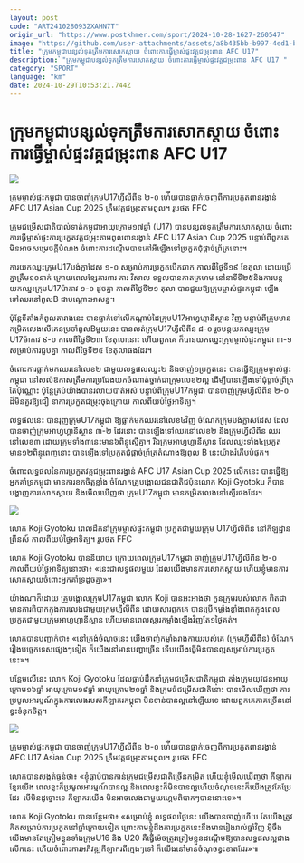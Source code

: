 ```yaml
---
layout: post
code: "ART2410280932XAHN7T"
origin_url: "https://www.postkhmer.com/sport/2024-10-28-1627-260547"
image: "https://github.com/user-attachments/assets/a8b435bb-b997-4ed1-b9aa-d5047823b199"
title: "ក្រុម​កម្ពុជា​បន្សល់​ទុក​ត្រឹម​ការ​សោកស្តាយ ចំពោះ​ការ​ធ្វើ​ម្ចាស់​ផ្ទះ​វគ្គ​ជម្រុះ​ពាន AFC U17"
description: "​​ក្រុម​កម្ពុជា​បន្សល់​ទុក​ត្រឹម​ការ​សោកស្តាយ ចំពោះ​ការ​ធ្វើ​ម្ចាស់​ផ្ទះ​វគ្គ​ជម្រុះ​ពាន AFC U17 ​"
category: "SPORT"
language: "km"
date: 2024-10-29T10:53:21.744Z
---
```


# ក្រុម​កម្ពុជា​បន្សល់​ទុក​ត្រឹម​ការ​សោកស្តាយ ចំពោះ​ការ​ធ្វើ​ម្ចាស់​ផ្ទះ​វគ្គ​ជម្រុះ​ពាន AFC U17

![](https://github.com/user-attachments/assets/be24cd6a-06de-489b-8934-7f4416f87c1c)

ក្រុម​ម្ចាស់​ផ្ទះ​កម្ពុជា បានចាញ់​ក្រុម​U17ហ្វីលីពីន ២-០ ហ់ើយ​បាន​ធ្លាក់ចេញ​​ពីការ​ប្រកួត​ពាន​រង្វាន់ AFC U17 Asian Cup 2025 ត្រឹម​វគ្គជម្រុះ​តាម​ពូល។ រូប​ថត FFC

ក្រុមជម្រើស​ជាតិ​បាល់​ទាត់​កម្ពុជា​អាយុ​ក្រោម​១៧​ឆ្នាំ (U17) បាន​បន្សល់​ទុក​ត្រឹម​ការ​សោកស្តាយ ចំពោះ​​ការ​ធ្វើ​ម្ចាស់ផ្ទះ​ការ​ប្រកួត​វគ្គ​ជម្រុះ​តាម​ពូល​ពាន​រង្វាន់ AFC U17 Asian Cup 2025 បន្ទាប់ពី​ពួក​គេ​មិន​អាច​សម្រេច​ក្តីបំណង ចំពោះ​ការ​ដណ្តើម​បានកៅអី​ឡើង​ទៅ​ប្រកួតជុំ​ផ្តាច់​ព្រ័ត្រ​នោះ។

ការ​​យក​ឈ្នះ​ក្រុម​U17បង់ក្លាដែស ១-០ សម្រាប់​ការ​ប្រកួត​បើក​ឆាក កាលពី​ថ្ងៃទី​១៩ ខែតុលា ដោយ​ប្រើគ្នា​ត្រឹម​១០នាក់ ក្រោយ​ពេល​ខ្សែ​ការពារ គារ វិសាល ទទួល​បាន​កាត​ក្រហម នៅនាទីទី​២៥​ និងការ​បន្ត​យក​ឈ្នះ​ក្រុមU17ម៉ាកាវ ១-០ ដូចគ្នា កាល​ពី​ថ្ងៃទី​២១ តុលា បានជួយ​ឱ្យ​ក្រុម​ម្ចាស់​ផ្ទះ​កម្ពុជា ឡើង​ទៅឈរ​នៅពូល​B ជាបណ្តោះ​អាសន្ន។

ប៉ុន្តែ​​ទីតាំងកំពូល​តារាង​នេះ​ បាន​ធ្លាក់​ទៅលើ​កណ្តាប់ដៃក្រុម​U17អាហ្វហ្គានីស្ថាន វិញ បន្ទាប់ពី​ក្រុមមានកម្រិត​លេង​លើគេនប្រចាំពូលB​មួយ​នេះ បាន​លត់​ក្រុមU17ហ្វីលីពីន ៨-០ រួច​បន្ត​យក​ឈ្នះ​ក្រុម​U17ម៉ាកាវ ៩-០ កាលពី​ថ្ងៃទី​២៣ ខែតុលា​នោះ ហើយពួកគេ ក៏​បាន​យក​ឈ្នះ​ក្រុម​ម្ចាស់​ផ្ទះកម្ពុជា ៣-១ សម្រាប់ការ​ជួប​​គ្នា កាលពី​ថ្ងៃទី​២៥ ខែតុលាផង​ដែរ។

ចំពោះ​ការ​ធ្លាក់​មក​ឈរ​នៅលេខ​២ ជាមួយ​​លទ្ធផល​ឈ្នះ​២ និងចាញ់​១​ប្រកួត​នេះ បាន​ធ្វើឱ្យ​ក្រុមម្ចាស់​ផ្ទះ​កម្ពុជា នៅសល់ឱកាស​ត្រឹម​ការ​ប្រជែង​យកចំណាត់​ថ្នាក់ជា​​ក្រុម​លេខ​២​ល្អ ដើម្បី​បាន​ឡើង​ទៅជុំ​ផ្តាច់​ព្រ័ត្រ​តែប៉ុណ្ណោះ ប៉ុន្តែ​គ្រប់​យ៉ាង​បាន​រលាយ​បាត់​អស់ បន្ទាប់ពី​ក្រុម​U17កម្ពុជា បានចាញ់​ក្រុម​ហ្វីលីពីន ២-០ ដ៏មិនគួរ​ឱ្យ​ជឿ នា​ការ​ប្រកួត​ជម្រុះ​ចុងក្រោយ កាលពី​យប់ថ្ងៃ​អាទិត្យ។

លទ្ធផល​នេះ បាន​រុញ​ក្រុម​U17កម្ពុជា ឱ្យធ្លាក់​មក​ឈរ​នៅលេខ​៤​វិញ ចំណែក​ក្រុម​បង់ក្លាសដែស ដែល​បានចាញ់​ក្រុម​អាហ្វហ្គានីស្ថាន ៣-២ ដែរ​នោះ បាន​ឡើង​ទៅ​ឈរ​នៅលេខ​២ និង​ក្រុមហ្វីលីពីន ឈរនៅលេខ​៣ ដោយក្រុមទាំង​៣នេះ​មាន​៦ពិន្ទុស្មើ​គ្នា។ រីឯ​​​ក្រុមអាហ្វហ្គានីស្ថាន ដែល​ឈ្នះ​ទាំង​៤​ប្រកួត មាន​១២ពិន្ទុ​ពេញនោះ ​បាន​ឡើង​ទៅ​ប្រកួត​ជុំ​ផ្តាច់​ព្រ័ត្រ​តំណាង​ឱ្យ​ពូល​ B នេះ​យ៉ាងរំភើប​បំផុត​។  

ចំពោះ​លទ្ធផល​នៃ​ការ​ប្រកួតវគ្គ​ជម្រុះពានរង្វាន់ AFC U17 Asian Cup 2025 លើក​នេះ បាន​ធ្វើ​ឱ្យ​អ្នក​គាំទ្រកម្ពុជា មានការ​ខក​ចិត្ត​ខ្លាំង ចំណែក​គ្រូ​បង្គោល​​ជនជាតិ​ជប៉ុន​លោក Koji Gyotoku ក៏​បាន​បង្ហាញ​ការ​សោក​ស្តាយ និង​មើល​ឃើញ​ថា ក្រុម​U17កម្ពុជា មាន​កម្រិតលេង​នៅ​ស្ទើរ​ផង​ដែរ។​

![](https://github.com/user-attachments/assets/f9f4851d-916d-4ccc-9d4a-34883f441b34)

លោក Koji Gyotoku ពេល​​ដឹកនាំ​​ក្រុម​ម្ចាស់​ផ្ទះ​កម្ពុជា ប្រកួតជាមួយ​ក្រុម U17ហ្វីលីពីន នៅ​កីឡដ្ឋានព្រីនស៍ កាលពីយប់​ថ្ងៃ​អាទិត្យ។ រូប​ថត FFC

លោក Koji Gyotoku បាននិយាយ ក្រោយ​ពេល​ក្រុម​U17កម្ពុជា ចាញ់​ក្រុម​U17ហ្វីលីពីន ២-០ កាលពី​យប់​ថ្ងៃអាទិត្យ​នោះ​ថា៖ «នេះជា​លទ្ធផល​មួយ ដែល​យើង​មាន​ការ​សោក​ស្តាយ ហើយ​ខ្ញុំ​មាន​ការ​សោកស្តាយចំពោះ​អ្នកគាំ​ទ្រ​ដូចគ្នា»។

យ៉ាង​ណាក៏​ដោយ គ្រូបង្គោល​ក្រុម​U17កម្ពុជា លោក Koji បាន​អះអាង​ថា កូនក្រុម​របស់​លោក ពិត​ជា​មានការ​ពិបាក​ក្នុងការ​លេងជាមួយក្រុម​ហ្វីលីពីន​ ដោយ​សារ​ពួកគេ ​បាន​ប្រើ​កម្លាំងខ្លាំង​ពេក ​ក្នុងពេល​​​ប្រកួត​ជាមួយក្រុមអាហ្វហ្គានីស្ថាន ហើយមានពេល​ស្តារ​កម្លាំង​ឡើង​វិញ​តែ​១​ថ្ងៃគត់។

លោក​បានបញ្ជាក់​ថា៖ «នៅ​ត្រង់ចំណុច​នេះ យើង​ចាញ់​​កម្លាំង​រាងកាយ​របស់​គេ (ក្រុមហ្វីលីពីន) ចំណែក​រឿង​បច្ចេក​ទេសផ្សេងៗទៀត ​ក៏​យើង​នៅ​មាន​បញ្ហា​ច្រើន​ ទើប​​យើងធ្វើ​មិន​បាន​ល្អ​ សម្រាប់​ការ​ប្រកួត​នេះ»។

បន្ថែម​លើ​នេះ លោក Koji Gyotoku ដែល​ធ្លាប់​ដឹកនាំ​ក្រុមជម្រើសជាតិ​កម្ពុជា តាំង​ក្រុម​​យុវជន​អាយុ​ក្រោម​១៦​ឆ្នាំ អាយុ​ក្រោម​១៩​ឆ្នាំ អាយុ​ក្រោម​២០​ឆ្នាំ និងក្រុម​ធំ​ជម្រើសជាតិ​នោះ បាន​មើល​ឃើញ​ថា ការ​ប្រមូលអារម្មណ៍​ក្នុងការ​លេង​របស់​កីឡាករ​កម្ពុជា មិនទាន់​បាន​ល្អ​នៅឡើយ​ទេ ដោយពួក​គេ​ភាគ​ច្រើន​នៅខ្វះ​ទំនុក​ចិត្ត។

![](https://github.com/user-attachments/assets/abaa94e4-c42a-4d20-b7e3-dccd5175a6bb)

ក្រុម​ម្ចាស់​ផ្ទះ​កម្ពុជា បានចាញ់​ក្រុម​U17ហ្វីលីពីន ២-០ ហ់ើយ​បាន​ធ្លាក់ចេញ​​ពីការ​ប្រកួត​ពាន​រង្វាន់ AFC U17 Asian Cup 2025 ត្រឹម​វគ្គជម្រុះ​តាម​ពូល។ រូប​ថត FFC

លោក​បាន​សង្កត់​ធ្ងន់ថា៖ ​«ខ្ញុំ​ធ្លាប់​បានកាន់​ក្រុមជម្រើសជាតិ​​ច្រើនកម្រិត ហើយខ្ញុំ​មើល​ឃើញ​ថា កីឡាករខ្មែរ​យើង ពេល​ខ្លះ​ក៏​ប្រមូល​អារម្មណ៍​បាន​ល្អ និងពេល​ខ្លះ​ក៏​មិនបាន​ល្អ​ ហើយ​ចំណុច​នេះ​ក៏​យើង​ត្រូវកែប្រែ​ដែរ  បើ​មិន​ដូច្នោះ​​ទេ កីឡាករ​យើង មិនអាច​លេង​ជាមួយ​ហ្គេមពិបាកៗបាន​នោះ​​ទេ»។

លោក Koji Gyotoku បានបន្ថែម​ថា៖ «សម្រាប់​ខ្ញុំ​ លទ្ធផល​ថ្ងៃនេះ ​យើង​បានចាញ់​ហើយ តែ​យើង​ត្រូវ​គិត​សម្រាប់ការ​ប្រកួត​នៅ​ឆ្នាំ​ក្រោយ​ទៀត ព្រោះ​តាមខ្ញុំ​ដឹង​ ការ​ប្រកួត​នេះ​នឹង​មានរៀង​រាល់​ឆ្នាំ​វិញ អ៊ីចឹង​យើងមាន​តែ​ត្រៀម​ខ្លួន​ទាំងក្រុម​U16 និង U20 គឺ​ធ្វើម៉េច​ត្រូវ​​ត្រៀម​ខ្លួន​ដណ្តើម​ឱ្យ​បាន​លទ្ធផល​ល្អជាង​លើក​នេះ ហើយចំពោះ​ការ​អភិវឌ្ឍ​កីឡាករ​ពីក្មេងៗទៅ ក៏យើង​​នៅមានចំណុច​ខ្វះ​ខាតដែរ»៕